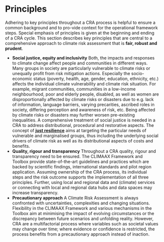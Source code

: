 Principles
=======================

Adhering to key principles throughout a CRA process is helpful to ensure a common background and to pro-vide context for the operational framework steps. Special emphasis of principles is given at the beginning and ending of a CRA cycle. This section describes key principles that are central to a comprehensive approach to climate risk assessment that is **fair, robust and prudent**.

- **Social justice, equity and inclusivity** Both, the impacts and responses to climate change affect people and communities in different ways. Many groups in society are particularly vulnerable to climate risks or unequally profit from risk mitigation actions. Especially the socio-economic status (poverty, health, age, gender, education, ethnicity, etc.) affects the individual climate vulnerability and climate risk situation. For example, migrant communities, communities in a low-income neighbourhood, poor and elderly people, disabled, as well as women are disproportionally affected by climate risks or disasters due to e.g. lack of information, language barriers, varying precarities, ascribed roles in society, differing perception and awareness of risk, etc. Being affected by climate risks or disasters may further worsen pre-existing inequalities. A comprehensive treatment of social justice is needed in a CRA to address distributional, procedural and restorative aspects. The concept of [**just resilience**](https://climate-adapt.eea.europa.eu/en/eu-adaptation-policy/key-eu-actions/just-resilience) aims at targeting the particular needs of vulnerable and marginalised groups, thus including the underlying social drivers of climate risk as well as its distributional aspects of costs and benefits.
- **Quality, rigour and transparency** Throughout a CRA quality, rigour and transparency need to be ensured. The CLIMAAX Framework and Toolbox provide state-of-the-art guidelines and practices which are backed by scientific findings, international standards and pilot region application. Assuming ownership of the CRA process, its individual steps and the risk outcome supports the implementation of all three principles. Further, using local and regional data and (climate) services or connecting with local and regional data hubs and data spaces may increase transparency.
- **Precautionary approach** A Climate Risk Assessment is always confronted with uncertainties, complexities and changing situations. Flexibility in the CLIMAAX Framework and various mechanisms in the Toolbox aim at minimising the impact of evolving circumstances or the discrepancy between future scenarios and unfolding reality. However, CRA are a multifactorial process where variables such as societal values may change over time; where evidence or confidence is restricted, the process benefits from a precautionary approach instead of inaction.


